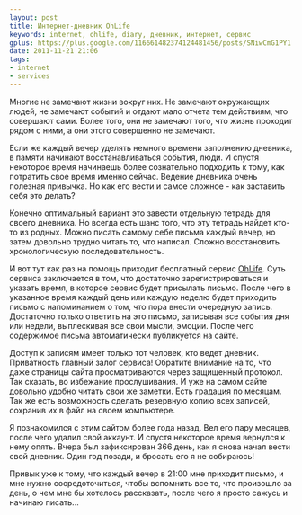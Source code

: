 ```yaml
---
layout: post
title: Интернет-дневник OhLife
keywords: internet, ohlife, diary, дневник, интернет, сервис
gplus: https://plus.google.com/116661482374124481456/posts/SNiwCmG1PY1
date: 2011-11-21 21:06
tags:
- internet
- services
--- 
```

Многие не замечают жизни вокруг них. Не замечают окружающих людей, не замечают событий
и отдают мало отчета тем действиям, что совершают сами. Более того, они не замечают того,
что жизнь проходит рядом с ними, а они этого совершенно не замечают.

Если же каждый вечер уделять немного времени заполнению дневника, в памяти начинают
восстанавливаться события, люди. И спустя некоторое время начинаешь более сознательно
подходить к тому, как потратить свое время именно сейчас.  Ведение дневника очень полезная
привычка. Но как его вести и самое сложное - как заставить себя это делать?

Конечно оптимальный вариант это завести отдельную тетрадь для своего дневника. Но всегда
есть шанс того, что эту тетрадь найдет кто-то из родных.  Можно писать самому себе письма
каждый вечер, но затем довольно трудно читать то, что написал. Сложно восстановить
хронологическую последовательность.

И вот тут как раз на помощь приходит бесплатный сервис [OhLife][]. Суть
сервиса заключается в том, что достаточно зарегистрироваться и указать время, в которое
сервис будет присылать письмо. После чего в указанное время каждый день или каждую неделю
будет приходить письмо с напоминанием о том, что пора внести очередную запись. Достаточно
только ответить на это письмо, записывая все события дня или недели, выплескивая все свои
мысли, эмоции. После чего содержимое письма автоматически публикуется на сайте.

Доступ к записям имеет только тот человек, кто ведет дневник. Приватность главный залог
сервиса! Обратите внимание на то, что даже страницы сайта просматриваются через защищенный
протокол. Так сказать, во избежание прослушивания. И уже на самом сайте довольно удобно
читать свои же заметки. Есть градация по месяцам. Так же есть возможность сделать
резервную копию всех записей, сохранив их в файл на своем компьютере.

Я познакомился с этим сайтом более года назад. Вел его пару месяцев, после чего удалил
свой аккаунт. И спустя некоторое время вернулся к нему опять. Вчера был зафиксирован 366
день, как я снова начал вести свой дневник. Один год позади, и бросать его я не собираюсь!

Привык уже к тому, что каждый вечер в 21:00 мне приходит письмо, и мне нужно
сосредоточиться, чтобы вспомнить все то, что произошло за день, о чем мне бы хотелось
рассказать, после чего я просто сажусь и начинаю писать...

[ohlife]: https://ohlife.com/
